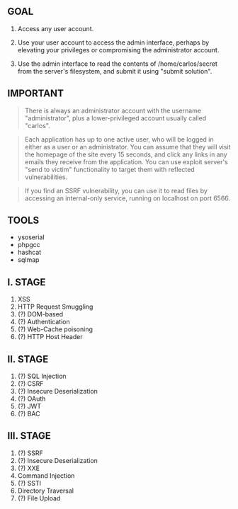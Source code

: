 ## GOAL

1. Access any user account.

2. Use your user account to access the admin interface, perhaps by elevating your privileges or compromising the administrator account.

3. Use the admin interface to read the contents of /home/carlos/secret from the server's filesystem, and submit it using "submit solution".

## IMPORTANT

> There is always an administrator account with the username "administrator", plus a lower-privileged account usually called "carlos". 

> Each application has up to one active user, who will be logged in either as a user or an administrator. You can assume that they will visit the homepage of the site every 15 seconds, and click any links in any emails they receive from the application. You can use exploit server's "send to victim" functionality to target them with reflected vulnerabilities.

> If you find an SSRF vulnerability, you can use it to read files by accessing an internal-only service, running on localhost on port 6566.


## TOOLS

- ysoserial
- phpgcc
- hashcat
- sqlmap

## I. STAGE

1. XSS
2. HTTP Request Smuggling
3. (?) DOM-based
4. (?) Authentication
5. (?) Web-Cache poisoning
6. (?) HTTP Host Header

## II. STAGE

1. (?) SQL Injection
2. (?) CSRF
3. (?) Insecure Deserialization
4. (?) OAuth
5. (?) JWT
6. (?) BAC

## III. STAGE

1. (?) SSRF
2. (?) Insecure Deserialization
3. (?) XXE
4. Command Injection
5. (?) SSTI
6. Directory Traversal
7. (?) File Upload
